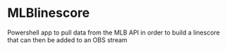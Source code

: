 # MLBlinescore
Powershell app to pull data from the MLB API in order to build a linescore that can then be added to an OBS stream
